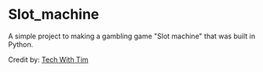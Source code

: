 # Slot_machine

A simple project to making a gambling game "Slot machine" that was built in Python.

Credit by: [Tech With Tim](https://www.youtube.com/watch?v=th4OBktqK1I&ab_channel=TechWithTim)
